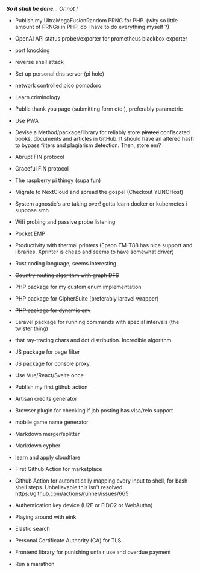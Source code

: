  _**So it shall be done**... Or not !_

 - Publish my UltraMegaFusionRandom PRNG for PHP. (why so little amount of PRNGs in PHP, do I have to do everything myself ?)
 - OpenAI API status prober/exporter for prometheus blackbox exporter
 - port knocking
 - reverse shell attack
 - ~~Set up personal dns server (pi hole)~~
 - network controlled pico pomodoro
 - Learn criminology
 - Public thank you page (submitting form etc.), preferably parametric
 - Use PWA 
 - Devise a Method/package/library for reliably store ~~pirated~~ confiscated books, documents and articles in GitHub. It should have an altered hash to bypass filters and plagiarism detection. Then, store em?
 - Abrupt FIN protocol
 - Graceful FIN protocol
 - The raspberry pi thingy (supa fun)
 - Migrate to NextCloud and spread the gospel (Checkout YUNOHost)
 - System agnostic's are taking over! gotta learn docker or kubernetes i suppose smh
 - Wifi probing and passive probe listening
 - Pocket EMP
 - Productivity with thermal printers (Epson TM-T88 has nice support and libraries. Xprinter is cheap and seems to have somewhat driver)
 - Rust coding language, seems interesting
 - ~~Country routing algorithm with graph DFS~~
 - PHP package for my custom enum implementation
 - PHP package for CipherSuite (preferably laravel wrapper)
 - ~~PHP package for dynamic env~~
 - Laravel package for running commands with special intervals (the twister thing)
 - that ray-tracing chars and dot distribution. Incredible algorithm 
 - JS package for page filter
 - JS package for console proxy
 - Use Vue/React/Svelte once
 - Publish my first github action
 - Artisan credits generator
 - Browser plugin for checking if job posting has visa/relo support

 - mobile game name generator
 - Markdown merger/splitter
 - Markdown cypher
 - learn and apply cloudflare 

 - First Github Action for marketplace
 - Github Action for automatically mapping every input to shell, for bash shell steps. Unbelievable this isn't resolved. https://github.com/actions/runner/issues/665

 - Authentication key device (U2F or FIDO2 or WebAuthn)
 - Playing around with eink 
 - Elastic search


 - Personal Certificate Authority (CA) for TLS


 - Frontend library for punishing unfair use and overdue payment


 - Run a marathon
